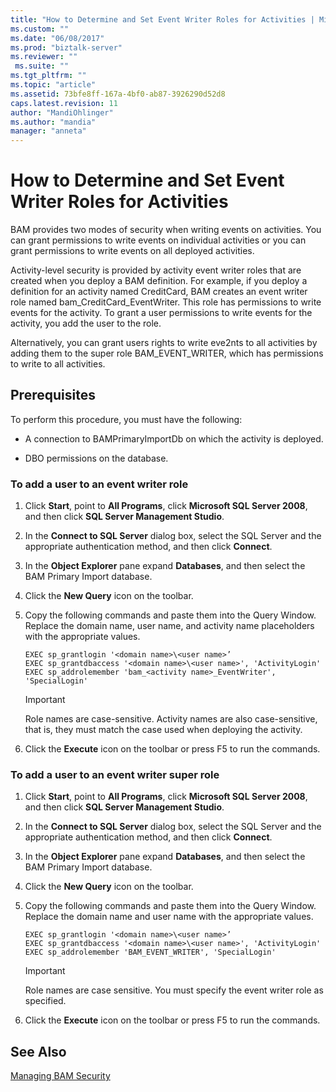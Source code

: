 ```yaml
---
title: "How to Determine and Set Event Writer Roles for Activities | Microsoft Docs"
ms.custom: ""
ms.date: "06/08/2017"
ms.prod: "biztalk-server"
ms.reviewer: ""
 ms.suite: ""
ms.tgt_pltfrm: ""
ms.topic: "article"
ms.assetid: 73bfe8ff-167a-4bf0-ab87-3926290d52d8
caps.latest.revision: 11
author: "MandiOhlinger"
ms.author: "mandia"
manager: "anneta"
---
```

# How to Determine and Set Event Writer Roles for Activities
BAM provides two modes of security when writing events on activities. You can grant permissions to write events on individual activities or you can grant permissions to write events on all deployed activities.  
  
 Activity-level security is provided by activity event writer roles that are created when you deploy a BAM definition. For example, if you deploy a definition for an activity named CreditCard, BAM creates an event writer role named bam_CreditCard_EventWriter. This role has permissions to write events for the activity. To grant a user permissions to write events for the activity, you add the user to the role.  
  
 Alternatively, you can grant users rights to write eve2nts to all activities by adding them to the super role BAM_EVENT_WRITER, which has permissions to write to all activities.  
  
## Prerequisites  
 To perform this procedure, you must have the following:  
  
-   A connection to BAMPrimaryImportDb on which the activity is deployed.  
  
-   DBO permissions on the database.  
  
### To add a user to an event writer role  
  
1.  Click **Start**, point to **All Programs**, click **Microsoft SQL Server 2008**, and then click **SQL Server Management Studio**.  
  
2.  In the **Connect to SQL Server** dialog box, select the SQL Server and the appropriate authentication method, and then click **Connect**.  
  
3.  In the **Object Explorer** pane expand **Databases**, and then select the BAM Primary Import database.  
  
4.  Click the **New Query** icon on the toolbar.  
  
5.  Copy the following commands and paste them into the Query Window. Replace the domain name, user name, and activity name placeholders with the appropriate values.  
  
    ```  
    EXEC sp_grantlogin '<domain name>\<user name>’  
    EXEC sp_grantdbaccess '<domain name>\<user name>', 'ActivityLogin'  
    EXEC sp_addrolemember 'bam_<activity name>_EventWriter', 'SpecialLogin'  
    ```  
  
    > [!IMPORTANT]
    >  Role names are case-sensitive. Activity names are also case-sensitive, that is, they must match the case used when deploying the activity.  
  
6.  Click the **Execute** icon on the toolbar or press F5 to run the commands.  
  
### To add a user to an event writer super role  
  
1.  Click **Start**, point to **All Programs**, click **Microsoft SQL Server 2008**, and then click **SQL Server Management Studio**.  
  
2.  In the **Connect to SQL Server** dialog box, select the SQL Server and the appropriate authentication method, and then click **Connect**.  
  
3.  In the **Object Explorer** pane expand **Databases**, and then select the BAM Primary Import database.  
  
4.  Click the **New Query** icon on the toolbar.  
  
5.  Copy the following commands and paste them into the Query Window. Replace the domain name and user name with the appropriate values.  
  
    ```  
    EXEC sp_grantlogin '<domain name>\<user name>’  
    EXEC sp_grantdbaccess '<domain name>\<user name>', 'ActivityLogin'  
    EXEC sp_addrolemember 'BAM_EVENT_WRITER', 'SpecialLogin'  
    ```  
  
    > [!IMPORTANT]
    >  Role names are case sensitive. You must specify the event writer role as specified.  
  
6.  Click the **Execute** icon on the toolbar or press F5 to run the commands.  
  
## See Also  
 [Managing BAM Security](../core/managing-bam-security.md)